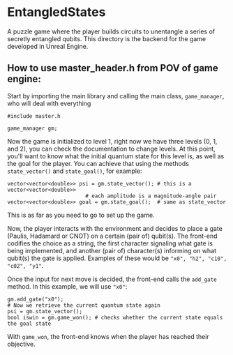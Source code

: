 # EntangledStates
 A puzzle game where the player builds circuits to unentangle a series of secretly entangled qubits. This directory is the backend for the game developed in Unreal Engine.
 
 
## How to use master_header.h from POV of game engine:

Start by importing the main library and calling the main class, `game_manager`, who will deal with everything
~~~~
#include master.h

game_manager gm;
~~~~

Now the game is initialized to level 1, right now we have three levels (0, 1, and 2), you can check the documentation to change levels.
At this point, you'll want to know what the initial quantum state for this level is, as well as the goal for the player.
You can achieve that using the methods `state_vector()` and `state_goal()`, for example:
~~~~
vector<vector<double>> psi = gm.state_vector(); # this is a vector<vector<double>>
                         # each amplitude is a magnitude-angle pair
vector<vector<double>> goal = gm.state_goal();  # same as state_vector
~~~~

This is as far as you need to go to set up the game.

Now, the player interacts with the environment and decides to place a gate (Paulis, Hadamard or CNOT) on a certain (pair of) qubit(s).
The front-end codifies the choice as a string, the first character signaling what gate is being implemented, and another (pair of) character(s) informing on what qubit(s) the gate is applied.
Examples of these would be `"x0", "h2", "c10", "c02", "y1"`.

Once the input for next move is decided, the front-end calls the `add_gate` method. In this example, we will use `"x0"`:
~~~~
gm.add_gate("x0");
# Now we retrieve the current quantum state again
psi = gm.state_vector();
bool iswin = gm.game_won(); # checks whether the current state equals the goal state
~~~~
With `game_won`, the front-end knows when the player has reached their objective.
